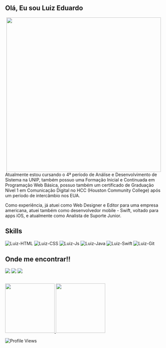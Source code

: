 ## Olá, Eu sou Luiz Eduardo
<div>
<img align="right" src="https://saturdays.ai/wp-content/uploads/2021/03/clip-programming.png" width="500px"/> 
Atualmente estou cursando o 4ª período de Análise e Desenvolvimento de Sistema na UNIP, também possuo uma Formação Inicial e Continuada em Programação Web Básica, possuo também um certificado de Graduação Nível 1 em Comunicação Digital no HCC (Houston Community College) após um período de intercâmbio nos EUA. 

Como experiência, já atuei como Web Designer e Editor para uma empresa americana, atuei também como desenvolvedor mobile - Swift, voltado para apps iOS, e atualmente como Analista de Suporte Junior.
</div>

## Skills
<div>
    <img  align="center" alt="Luiz-HTML" src="https://img.shields.io/badge/HTML5-E34F26?style=for-the-badge&logo=html5&logoColor=white">
    <img align="center" alt="Luiz-CSS" src="https://img.shields.io/badge/CSS3-1572B6?style=for-the-badge&logo=css3&logoColor=white">
    <img align="center" alt="Luiz-Js"  src="https://img.shields.io/badge/JavaScript-F7DF1E?style=for-the-badge&logo=javascript&logoColor=black">
    <img align="center" alt="Luiz-Java"  src="https://img.shields.io/badge/Java-ED8B00?style=for-the-badge&logo=java&logoColor=white">
    <img align="center" alt="Luiz-Swift"  src="https://img.shields.io/badge/Swift-ED82300?style=for-the-badge&logo=swift&logoColor=white">
    <img align="center" alt="Luiz-Git"  src="https://img.shields.io/badge/Git-FD854300?style=for-the-badge&logo=git&logoColor=white">
 </div>
 
 ## Onde me encontrar!!
<div>
  <a href="https://www.linkedin.com/in/luizms/"><img src="https://img.shields.io/badge/LinkedIn-0077B5?style=for-the-badge&logo=linkedin&logoColor=white"/></a>
  <a href="https://www.instagram.com/luizedu.ms/"> <img src="https://img.shields.io/badge/Instagram-E4405F?style=for-the-badge&logo=instagram&logoColor=white"/></a>
  <a href="luedu159@gmail.com"> <img src="https://img.shields.io/badge/Gmail-E4312F?style=for-the-badge&logo=gmail&logoColor=white"/></a>
</div>

##
<div>
  <a href="https://github.com/luizedu-ms">
  <img height="160em" src="https://github-readme-stats.vercel.app/api?username=luizedu-ms&show_icons=true&theme=gotham&include_all_commits=true&count_private=true"/>
  <img height="160em" src="https://github-readme-stats.vercel.app/api/top-langs/?username=luizedu-ms&layout=compact&langs_count=16&theme=gotham"/></a>
</div>


![Profile Views](http://estruyf-github.azurewebsites.net/api/VisitorHit?user=luizedu-ms&repo=luizedu-ms&countColorcountColor)

